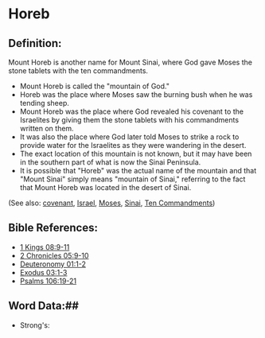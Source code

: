 # Horeb #

## Definition: ##

Mount Horeb is another name for Mount Sinai, where God gave Moses the stone tablets with the ten commandments.

* Mount Horeb is called the "mountain of God."
* Horeb was the place where Moses saw the burning bush when he was tending sheep.
* Mount Horeb was the place where God revealed his covenant to the Israelites by giving them the stone tablets with his commandments written on them.
* It was also the place where God later told Moses to strike a rock to provide water for the Israelites as they were wandering in the desert.
* The exact location of this mountain is not known, but it may  have been in the southern part of what is now the Sinai Peninsula.
* It is possible that "Horeb" was the actual name of the mountain and that "Mount Sinai" simply means "mountain of Sinai," referring to the fact that Mount Horeb was located in the desert of Sinai.

(See also: [covenant](../kt/covenant.md), [Israel](../other/israel.md), [Moses](../other/moses.md), [Sinai](../other/sinai.md), [Ten Commandments](../other/tencommandments.md))

## Bible References: ##

* [1 Kings 08:9-11](rc://en/tn/help/1ki/08/09)
* [2 Chronicles 05:9-10](rc://en/tn/help/2ch/05/09)
* [Deuteronomy 01:1-2](rc://en/tn/help/deu/01/01)
* [Exodus 03:1-3](rc://en/tn/help/exo/03/01)
* [Psalms 106:19-21](rc://en/tn/help/psa/106/019)

## Word Data:##

* Strong's: 

